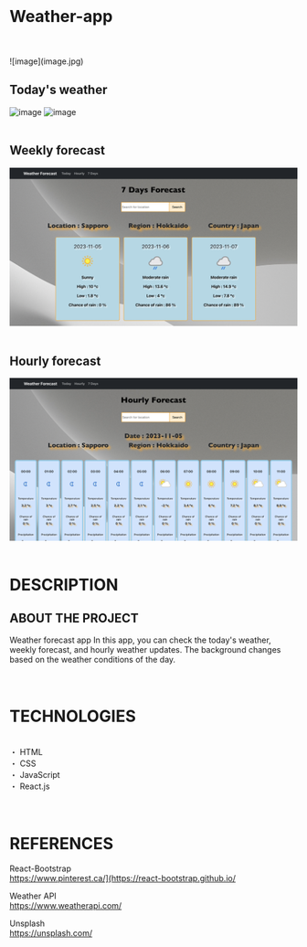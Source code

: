 
<br>

# Weather-app
<br>
<br>
![image](image.jpg)

## Today's weather
![image](today.jpg)
![image](today2.jpg)
<br>
<br>

## Weekly forecast
![image](weekly.jpg)
<br>
<br>

## Hourly forecast
![image](hourly.jpg)
<br>
<br>

# DESCRIPTION
## ABOUT THE PROJECT
Weather forecast app
In this app, you can check the today's weather, weekly forecast, and hourly weather updates. The background changes based on the weather conditions of the day.
<br>
<br>
<br>

# TECHNOLOGIES
<br>
・ HTML<br>
・ CSS<br>
・ JavaScript<br>
・ React.js<br>
<br>
<br>


# REFERENCES
React-Bootstrap<br>
https://www.pinterest.ca/](https://react-bootstrap.github.io/<br>

Weather API<br>
https://www.weatherapi.com/

Unsplash<br>
https://unsplash.com/<br>
